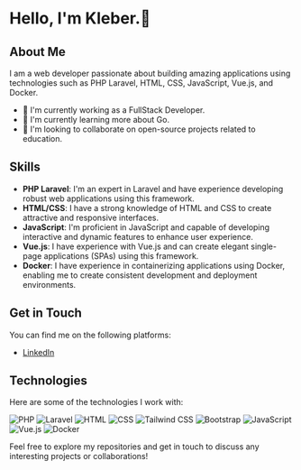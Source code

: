 # Hello, I'm Kleber.👋

## About Me
I am a web developer passionate about building amazing applications using technologies such as PHP Laravel, HTML, CSS, JavaScript, Vue.js, and Docker.

- 🔭 I'm currently working as a FullStack Developer.
- 🌱 I'm currently learning more about Go.
- 👯 I'm looking to collaborate on open-source projects related to education.

## Skills
- **PHP Laravel**: I'm an expert in Laravel and have experience developing robust web applications using this framework.
- **HTML/CSS**: I have a strong knowledge of HTML and CSS to create attractive and responsive interfaces.
- **JavaScript**: I'm proficient in JavaScript and capable of developing interactive and dynamic features to enhance user experience.
- **Vue.js**: I have experience with Vue.js and can create elegant single-page applications (SPAs) using this framework.
- **Docker**: I have experience in containerizing applications using Docker, enabling me to create consistent development and deployment environments.

## Get in Touch
You can find me on the following platforms:

- [LinkedIn](https://www.linkedin.com/in/kleber-vasconcelos/)

## Technologies
Here are some of the technologies I work with:

![PHP](https://img.shields.io/badge/-PHP-777BB4?logo=php&logoColor=white&style=flat-square)
![Laravel](https://img.shields.io/badge/-Laravel-FF2D20?logo=laravel&logoColor=white&style=flat-square)
![HTML](https://img.shields.io/badge/-HTML5-E34F26?logo=html5&logoColor=white&style=flat-square)
![CSS](https://img.shields.io/badge/-CSS3-1572B6?logo=css3&logoColor=white&style=flat-square)
![Tailwind CSS](https://img.shields.io/badge/-Tailwind%20CSS-38B2AC?logo=tailwind-css&logoColor=white&style=flat-square)
![Bootstrap](https://img.shields.io/badge/-Bootstrap-563D7C?logo=bootstrap&logoColor=white&style=flat-square)
![JavaScript](https://img.shields.io/badge/-JavaScript-F7DF1E?logo=javascript&logoColor=black&style=flat-square)
![Vue.js](https://img.shields.io/badge/-Vue.js-4FC08D?logo=vue.js&logoColor=white&style=flat-square)
![Docker](https://img.shields.io/badge/-Docker-2496ED?logo=docker&logoColor=white&style=flat-square)


Feel free to explore my repositories and get in touch to discuss any interesting projects or collaborations!

